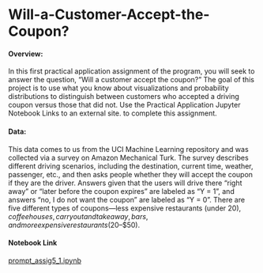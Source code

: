 # Will-a-Customer-Accept-the-Coupon? #

#### Overview: ####

In this first practical application assignment of the program, you will seek to answer the question, “Will a customer accept the coupon?” The goal of this project is to use what you know about visualizations and probability distributions to distinguish between customers who accepted a driving coupon versus those that did not. Use the Practical Application Jupyter Notebook
Links to an external site. to complete this assignment.

#### Data: ####

This data comes to us from the UCI Machine Learning repository and was collected via a survey on Amazon Mechanical Turk. The survey describes different driving scenarios, including the destination, current time, weather, passenger, etc., and then asks people whether they will accept the coupon if they are the driver. Answers given that the users will drive there “right away” or “later before the coupon expires” are labeled as “Y = 1”, and answers “no, I do not want the coupon” are labeled as “Y = 0”. There are five different types of coupons—less expensive restaurants (under $20), coffee houses, carry out and take away, bars, and more expensive restaurants ($20–$50).

#### Notebook Link ####
[prompt_assig5_1.ipynb](https://github.com/Leopard-2019/Will-a-Customer-Accept-the-Coupon/blob/main/notebook/prompt_assig5_1.ipynb)